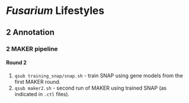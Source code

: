 # *Fusarium* Lifestyles

## 2 Annotation
### 2 MAKER pipeline
#### Round 2

1. `qsub training_snap/snap.sh` - train SNAP using gene models from the first MAKER round.
2. `qsub maker2.sh` - second run of MAKER using trained SNAP (as indicated in `.ctl` files).

